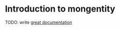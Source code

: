 # Introduction to mongentity

TODO: write [great documentation](http://jacobian.org/writing/great-documentation/what-to-write/)
